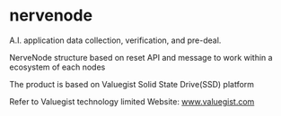 # nervenode
A.I. application data collection, verification, and pre-deal.

NerveNode structure based on reset API and message to work within a ecosystem of each nodes

The product is based on Valuegist Solid State Drive(SSD) platform

Refer to Valuegist technology limited
Website: www.valuegist.com
